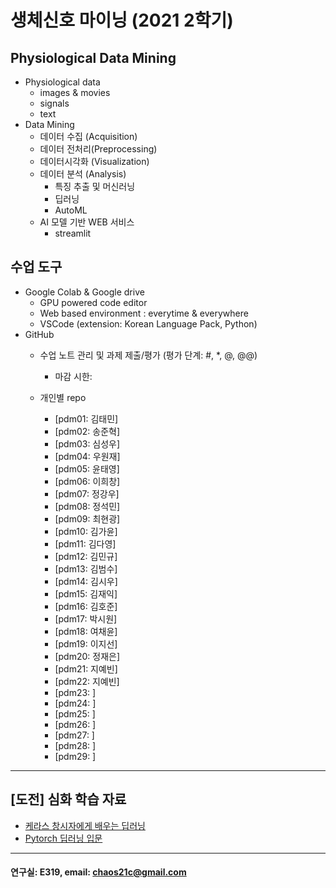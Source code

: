 # 생체신호 마이닝 (2021 2학기)

## Physiological Data Mining
* Physiological data
  - images & movies
  - signals
  - text
* Data Mining
  - 데이터 수집 (Acquisition)
  - 데이터 전처리(Preprocessing)
  - 데이터시각화 (Visualization)
  - 데이터 분석 (Analysis)
    * 특징 추출 및 머신러닝
    * 딥러닝
    * AutoML
  - AI 모델 기반 WEB 서비스
    * streamlit
    
## 수업 도구
* Google Colab & Google drive
  - GPU powered code editor
  - Web based environment : everytime & everywhere
  - VSCode (extension: Korean Language Pack, Python)
* GitHub
  - 수업 노트 관리 및 과제 제출/평가 (평가 단계: #, *, @, @@)
    * 마감 시한: 
    
  - 개인별 repo  
    * [pdm01: 김태민]
    * [pdm02: 송준혁]
    * [pdm03: 심성우]
    * [pdm04: 우원재]
    * [pdm05: 윤태영]
    * [pdm06: 이희창]
    * [pdm07: 정강우]
    * [pdm08: 정석민]
    * [pdm09: 최현광]
    * [pdm10: 김가윤]
    * [pdm11: 김다영]
    * [pdm12: 김민규]
    * [pdm13: 김범수]
    * [pdm14: 김시우]
    * [pdm15: 김재익]
    * [pdm16: 김호준]
    * [pdm17: 박시원]
    * [pdm18: 여채윤]
    * [pdm19: 이지선]
    * [pdm20: 정재은]
    * [pdm21: 지예빈]
    * [pdm22: 지예빈]
    * [pdm23: ]
    * [pdm24: ]
    * [pdm25: ]
    * [pdm26: ]
    * [pdm27: ]
    * [pdm28: ]
    * [pdm29: ]
 ---
 
 ## [도전] 심화 학습 자료

 - [케라스 창시자에게 배우는 딥러닝](https://github.com/rickiepark/deep-learning-with-python-notebooks)  
 - [Pytorch 딥러닝 입문](https://github.com/Justin-A/DeepLearning101)  
 
 ---
  #### 연구실: E319, email: chaos21c@gmail.com
 
